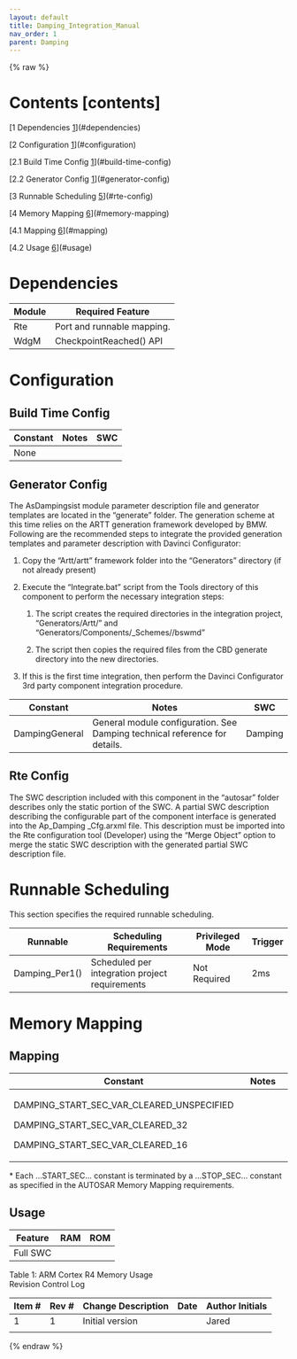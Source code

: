 ```yaml
---
layout: default
title: Damping_Integration_Manual
nav_order: 1
parent: Damping
---
```

{% raw %}
# Contents [contents]

[1 Dependencies [1](#dependencies)](#dependencies)

[2 Configuration [1](#configuration)](#configuration)

[2.1 Build Time Config [1](#build-time-config)](#build-time-config)

[2.2 Generator Config [1](#generator-config)](#generator-config)

[3 Runnable Scheduling [5](#rte-config)](#rte-config)

[4 Memory Mapping [6](#memory-mapping)](#memory-mapping)

[4.1 Mapping [6](#mapping)](#mapping)

[4.2 Usage [6](#usage)](#usage)

# Dependencies

| Module | Required Feature           |
|--------|----------------------------|
| Rte    | Port and runnable mapping. |
| WdgM   | CheckpointReached() API    |

# Configuration

## Build Time Config

| Constant | Notes | SWC |
|----------|-------|-----|
| None     |       |     |

## Generator Config

The AsDampingsist module parameter description file and generator
templates are located in the “generate” folder. The generation scheme at
this time relies on the ARTT generation framework developed by BMW.
Following are the recommended steps to integrate the provided generation
templates and parameter description with Davinci Configurator:

1.  Copy the “Artt/artt” framework folder into the “Generators”
    directory (if not already present)

2.  Execute the “Integrate.bat” script from the Tools directory of this
    component to perform the necessary integration steps:

    1.  The script creates the required directories in the integration
        project, “Generators/Artt/” and
        “Generators/Components/\_Schemes//bswmd”

    2.  The script then copies the required files from the CBD generate
        directory into the new directories.

3.  If this is the first time integration, then perform the Davinci
    Configurator 3rd party component integration procedure.

| Constant       | Notes                                                                      | SWC     |
|-------------------|---------------------------------------------|---------|
| DampingGeneral | General module configuration. See Damping technical reference for details. | Damping |

## Rte Config

The SWC description included with this component in the “autosar” folder
describes only the static portion of the SWC. A partial SWC description
describing the configurable part of the component interface is generated
into the Ap_Damping \_Cfg.arxml file. This description must be imported
into the Rte configuration tool (Developer) using the “Merge Object”
option to merge the static SWC description with the generated partial
SWC description file.

# Runnable Scheduling

This section specifies the required runnable scheduling.

| Runnable       | Scheduling Requirements                        | Privileged Mode | Trigger |
|--------------------|-----------------------------------|----------|---------|
| Damping_Per1() | Scheduled per integration project requirements | Not Required    | 2ms     |

# Memory Mapping

## Mapping

<table>
<colgroup>
<col style="width: 62%" />
<col style="width: 37%" />
</colgroup>
<thead>
<tr class="header">
<th>Constant</th>
<th>Notes</th>
</tr>
</thead>
<tbody>
<tr class="odd">
<td><p>DAMPING_START_SEC_VAR_CLEARED_UNSPECIFIED</p>
<p>DAMPING_START_SEC_VAR_CLEARED_32</p>
<p>DAMPING_START_SEC_VAR_CLEARED_16</p></td>
<td></td>
</tr>
</tbody>
</table>

\* Each …START_SEC… constant is terminated by a …STOP_SEC… constant as
specified in the AUTOSAR Memory Mapping requirements.

## Usage

| Feature  | RAM | ROM |
|----------|-----|-----|
| Full SWC |     |     |

Table 1: ARM Cortex R4 Memory Usage  
Revision Control Log

| **Item \#** | **Rev \#** | **Change Description** | **Date** | **Author Initials** |
|------|------|--------------------------------------------|---------|---------|
| 1           | 1          | Initial version        |          | Jared               |
|             |            |                        |          |                     |

{% endraw %}